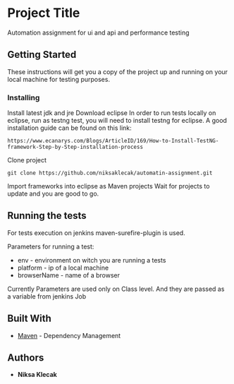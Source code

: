 # Project Title

Automation assignment for ui and api and performance testing 

## Getting Started

These instructions will get you a copy of the project up and running on your local machine for testing purposes. 


### Installing

Install latest jdk and jre 
Download eclipse 
In order to run tests locally on eclipse, run as testng test, you will need to install testng for eclipse. 
A good installation guide can be found on this link:

```
https://www.ecanarys.com/Blogs/ArticleID/169/How-to-Install-TestNG-framework-Step-by-Step-installation-process

```

Clone project 

```
git clone https://github.com/niksaklecak/automatin-assignment.git
```

Import frameworks into eclipse as Maven projects
Wait for projects to update and you are good to go.  
 

## Running the tests


For tests execution on jenkins maven-surefire-plugin is used. 


Parameters for running a test:
- env - environment on witch you are running a tests
- platform - ip of a local machine 
- browserName - name of a browser

Currently Parameters are used only on Class level. And they are passed as a variable from jenkins Job


## Built With

* [Maven](https://maven.apache.org/) - Dependency Management

## Authors

* **Niksa Klecak** 


